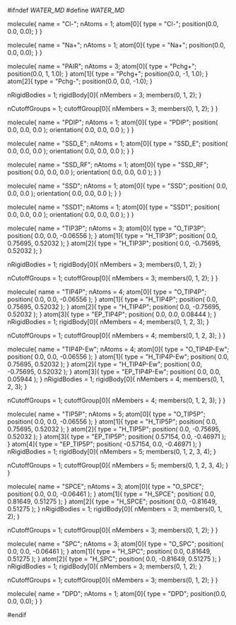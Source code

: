 #ifndef _WATER_MD_
#define _WATER_MD_

molecule{
  name = "Cl-";
  nAtoms = 1;
  atom[0]{
    type = "Cl-";
    position(0.0, 0.0, 0.0);
  }
}

molecule{
  name = "Na+";
  nAtoms = 1;
  atom[0]{
    type = "Na+";
    position(0.0, 0.0, 0.0);
  }
}

molecule{
  name = "PAIR";
  nAtoms = 3;
  atom[0]{
    type = "Pchg+";
    position(0.0, 1, 1.0);
  }
  atom[1]{
    type = "Pchg+";
    position(0.0, -1, 1.0);
  }
  atom[2]{
    type = "Pchg-";
    position(0.0, 0.0, -1.0);
  }

  nRigidBodies = 1;
  rigidBody[0]{ 
    nMembers = 3;
    members(0, 1, 2);
  }

  nCutoffGroups = 1;
  cutoffGroup[0]{
    nMembers = 3;
    members(0, 1, 2);
  }
}

molecule{
  name = "PDIP";
  nAtoms = 1;
  atom[0]{
    type = "PDIP";
    position( 0.0, 0.0, 0.0 );
    orientation( 0.0, 0.0, 0.0 );
  }
}

molecule{
  name = "SSD_E";
  nAtoms = 1;
  atom[0]{
    type = "SSD_E";
    position( 0.0, 0.0, 0.0 );
    orientation( 0.0, 0.0, 0.0 );
  }
}

molecule{
  name = "SSD_RF";
  nAtoms = 1;
  atom[0]{
    type = "SSD_RF";
    position( 0.0, 0.0, 0.0 );
    orientation( 0.0, 0.0, 0.0 );
  }
}

molecule{
  name = "SSD";
  nAtoms = 1;
  atom[0]{
    type = "SSD";
    position( 0.0, 0.0, 0.0 );
    orientation( 0.0, 0.0, 0.0 );
  }
}

molecule{
  name = "SSD1";
  nAtoms = 1;
  atom[0]{
    type = "SSD1";
    position( 0.0, 0.0, 0.0 );
    orientation( 0.0, 0.0, 0.0 );
  }
}

molecule{
  name = "TIP3P";
  nAtoms = 3;
  atom[0]{
    type = "O_TIP3P";
    position( 0.0, 0.0, -0.06556 );
  }
  atom[1]{
    type = "H_TIP3P";
    position( 0.0, 0.75695, 0.52032 );
  }
  atom[2]{
    type = "H_TIP3P";
    position( 0.0, -0.75695, 0.52032 );
  }

  nRigidBodies = 1;
  rigidBody[0]{ 
    nMembers = 3;
    members(0, 1, 2);
  }

  nCutoffGroups = 1;
  cutoffGroup[0]{
    nMembers = 3;
    members(0, 1, 2);
  }
}

molecule{
  name = "TIP4P";
  nAtoms = 4;
  atom[0]{
    type = "O_TIP4P";
    position( 0.0, 0.0, -0.06556 );
  }
  atom[1]{
    type = "H_TIP4P";
    position( 0.0, 0.75695, 0.52032 );
  }
  atom[2]{
    type = "H_TIP4P";
    position( 0.0, -0.75695, 0.52032 );
  }
  atom[3]{
    type = "EP_TIP4P";
    position( 0.0, 0.0, 0.08444 );
  }
  nRigidBodies = 1;
  rigidBody[0]{
    nMembers = 4;
    members(0, 1, 2, 3);
  }

  nCutoffGroups = 1;
  cutoffGroup[0]{
    nMembers = 4;
    members(0, 1, 2, 3);
  }
}

molecule{
  name = "TIP4P-Ew";
  nAtoms = 4;
  atom[0]{
    type = "O_TIP4P-Ew";
    position( 0.0, 0.0, -0.06556 );
  }
  atom[1]{
    type = "H_TIP4P-Ew";
    position( 0.0, 0.75695, 0.52032 );
  }
  atom[2]{
    type = "H_TIP4P-Ew";
    position( 0.0, -0.75695, 0.52032 );
  }
  atom[3]{
    type = "EP_TIP4P-Ew";
    position( 0.0, 0.0, 0.05944 );
  }
  nRigidBodies = 1;
  rigidBody[0]{
    nMembers = 4;
    members(0, 1, 2, 3);
  }

  nCutoffGroups = 1;
  cutoffGroup[0]{
    nMembers = 4;
    members(0, 1, 2, 3);
  }
}

molecule{
  name = "TIP5P";
  nAtoms = 5;
  atom[0]{
    type = "O_TIP5P";
    position( 0.0, 0.0, -0.06556 );
  }
  atom[1]{
    type = "H_TIP5P";
    position( 0.0, 0.75695, 0.52032 );
  }
  atom[2]{
    type = "H_TIP5P";
    position( 0.0, -0.75695, 0.52032 );
  }
  atom[3]{
    type = "EP_TIP5P";
    position( 0.57154, 0.0, -0.46971 );
  }
  atom[4]{
    type = "EP_TIP5P";
    position( -0.57154, 0.0, -0.46971 );
  }
  nRigidBodies = 1;
  rigidBody[0]{
    nMembers = 5;
    members(0, 1, 2, 3, 4);
  }

  nCutoffGroups = 1;
  cutoffGroup[0]{
    nMembers = 5;
    members(0, 1, 2, 3, 4);
  }
}

molecule{
  name = "SPCE";
  nAtoms = 3;
  atom[0]{
    type = "O_SPCE";
    position( 0.0, 0.0, -0.06461 );
  }
  atom[1]{
    type = "H_SPCE";
    position( 0.0, 0.81649, 0.51275 );
  }
  atom[2]{
    type = "H_SPCE";
    position( 0.0, -0.81649, 0.51275 );
  }
  nRigidBodies = 1;
  rigidBody[0]{
    nMembers = 3;
    members(0, 1, 2);
  }

  nCutoffGroups = 1;
  cutoffGroup[0]{
    nMembers = 3;
    members(0, 1, 2);
  }
}

molecule{
  name = "SPC";
  nAtoms = 3;
  atom[0]{
    type = "O_SPC";
    position( 0.0, 0.0, -0.06461 );
  }
  atom[1]{
    type = "H_SPC";
    position( 0.0, 0.81649, 0.51275 );
  }
  atom[2]{
    type = "H_SPC";
    position( 0.0, -0.81649, 0.51275 );
  }
  nRigidBodies = 1;
  rigidBody[0]{
    nMembers = 3;
    members(0, 1, 2);
  }

  nCutoffGroups = 1;
  cutoffGroup[0]{
    nMembers = 3;
    members(0, 1, 2);
  }
}

molecule{
  name = "DPD";
  nAtoms = 1;
  atom[0]{
    type = "DPD";
    position(0.0, 0.0, 0.0);
  }
}

#endif
